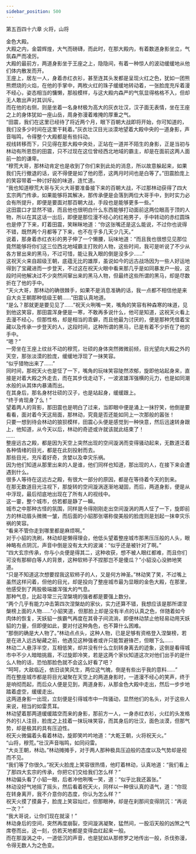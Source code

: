 ```yaml
---
sidebar_position: 500
---
```

 第五百四十六章 火将，山将


金色大殿。  
大殿之内，金碧辉煌，大气而磅礴，而此时，在那大殿内，有着数道身影坐立，气氛森严而凌厉。  
大殿的最前方，两道身影坐于王座之上，隐隐间，有着一种惊人的波动缓缓地从他们体内散发而开。  
王座上，居左一人，身着赤红衣衫，甚至连其头发都是呈现火红之色，犹如一团熊熊燃烧的火焰，在他的手掌中，两枚火红的珠子缓缓地转动着，一张脸庞充斥着漫不经心，姿态相当的慵懒，那般模样，与这大殿内森严的气氛显得格格不入，但却无人敢出声对其训斥。  
而在他的右侧，则是坐着一名身材极为高大的灰衣壮汉，汉子面无表情，坐在王座之上的身体犹如一座山岳，周身弥漫着难掩的厚重之气。  
“田震，我们在这里已经待了将近两个月，眼下百朝大战即将开始，你可知道的，我们没多少时间在这里干耗着。”灰衣壮汉目光淡漠地望着大殿中央的一道身影，声音嗡鸣，令得整个大殿都是有些抖动。  
视线转移而下，只见得在那大殿中央处，正站在一道并不陌生的身影，正是当初与林动有所恩怨的田震，只不过现在这位曾经西北地域的霸主，却是在面前这两人面前一脸的谦卑。  
“穆荒大哥，那林动肯定也是收到了你们来到此处的消息，所以故意躲起来，如果我们先行撤退的话，说不得便是如了他的愿，这两月时间也是白等了。”田震脸庞上的笑容带着一种讨好般的味道，连忙道。  
“我也知道穆荒大哥与天火大哥要准备接下来的百朝大战，不过那林动获得了四大玄宗两门传承，如果能够将其解决，那传承便是会落到两位大哥手中，到时实力必会有所提升，即便是要面对那百朝大战，手段也是能够更多一些。”  
这田震口才显然不错，而且他也很明白什么东西能够打动面前这两位眼高于顶的人物，所以在其这话一出后，即便是那位漫不经心的红袍男子，手中转动的赤红圆珠也是停了下来，盯着田震，笑眯眯地道：“你这张嘴还是这么能说，不过你也说得不错，既然两个月都等了下来，也不在乎多几天少几天。”  
说着，那身着赤红衣衫的男子伸了一个懒腰，玩味地道：“而且我也很想见见那位竟然能够将你们这三位西北地域霸主打败的人物，这些时间，我可是听说了不少从各方冒出来的黑马，不过可惜，能让我入眼的倒是没多少……”  
这祝天火来自超级王朝，底蕴无比的雄厚，虽说如今的远古战场因为一些人好运地得到了宝藏进而一步登天，不过这在祝天火眼中看来那几乎是如同暴发户一般，这段时间他解决过不少突然间窜出来的黑马人物，但最终这些所谓的黑马，却是尽数折在了他的手中。  
“天火大哥，那林动的确很棘手，如果不是消息准确的话，我一点都不相信他是来自大炎王朝那种低级王朝……”田震认真地道。  
“是么？那就更是要见见了……”祝天火咧嘴一笑，嘴角的笑容有种森寒的味道，见到他这笑容，那田震浑身便是一寒，不敢再多说什么，他可是知道，这祝天火看上去漫不经心，但那性格，却是相当的乖僻，而且他最为讨厌的，便是那种凭借着宝藏以及传承一步登天的人，这段时间，这种所谓的黑马，已是有着不少折在了他的手中。  
“嗯？”  
一旁坐在王座上纹丝不动的穆荒，壮硕的身体突然微微前倾，目光望向大殿之外的天空，那张淡漠的脸庞，缓缓地浮现了一抹笑容。  
“似乎猎物出来了……”  
同时间，那祝天火也是怔了一下，嘴角的玩味笑容陡然浓郁，旋即他站起身来，直接是对着大殿之外走去，而在其步伐走动下，一波波雄浑强横的元力，也是如同潮水般的从其体内暴涌而出。  
在其身后，那名身材壮硕的汉子，也是站起身，缓缓跟上。  
“终于肯现身了么！”  
望着两人的背影，那田震也是明白了过来，当即眼中便是涌上一抹狞笑，他倒是要看看，面对着今天这局面，那林动，究竟是否还能如同上一次那般的嚣张！  
只要一想到待会林动的狼狈模样，田震心头便是感觉到一种快意，然后迅速转身跟上，他知道，从今天以后，林动的奇迹或许就该就此结束了！  
……  
整座远古之殿，都是因为天空上突然出现的空间漩涡而变得骚动起来，无数道泛着各种情绪的目光，都是在此刻投射而去。  
那些目光，充斥着好奇，贪婪以及幸灾乐祸。  
因为他们知道从那里出来的人是谁，他们同样也知道，那出现的人，在接下来会遭遇到什么。  
很多人等待在这远古之殿，有很大一部分的原因，都是在等待着今天的到来。  
在那无数道目光注视下，那旋转的空间漩涡逐渐地凝固，而后，两道身影，便是从中浮现，最后彻底地出现在了所有人的视线中。  
这一霎，整个城市，仿若都是静了一瞬。  
城市之中那种古怪的氛围，同样是令得刚刚走出空间漩涡的两人怔了一下，旋即前方的林动眉头微微一皱，而后面的小貂那张堪称俊美般的脸庞则是划起一抹幸灾乐祸的笑容。  
“看来不管你走到哪里都是麻烦啊。”  
对于小貂的洗刷，林动却是懒得理会，他低头望着整座城市那黑压压般的人头，眼神略有点阴沉，声音中倒是没有太大的波澜：“似乎还是被针对了啊。”  
“四大玄宗传承，你与小炎便是得其二，这种收获，想不被人眼红都难，而且你们可没有那柳白等人的背景，这种软柿子不捏那岂不是傻瓜？”小貂没心没肺地笑道。  
“只是不知道这次想要捏我这软柿子的人，又是何方神圣。”林动笑了笑，不过嘴上虽然这样问着，但他的目光，却是投向了整座城市最为显眼的金色大殿，在那里，他感受到了两股极端雄浑强大的气息。  
那种气息，比起寻常三元涅槃境的强者都是要强上数分。  
“两个几乎有能力冲击第四次涅槃劫的家伙，实力还算不错，我想应该是那所谓涅槃榜上面的人物……”小貂笑道，但那脸上却是没有半点的认真之色，伴随着如今肉体的恢复，天妖貂一族霸气再度在其骨子间流淌，即便林动禁止他轻易动用天妖貂的力量，但即便如此，要对付这种角色，也不算什么困难。  
“那倒的确是大人物了。”林动点点头，这种人物，已是足够有资格登入涅槃榜，若是在进入远古秘藏之前，他遇见这种强者或许只能暂避锋芒，但眼下么……  
林动二人悬浮半空，互相低笑，却并没有什么立刻转身离去的迹象，这倒是看得城市中不少人暗暗挑眉，不过旋即冷笑，若是这两个家伙知道这次对他们出手的是什么人物的话，恐怕那脸色就不会这么好看了吧？  
“呵呵，大敌临近，依旧谈笑风生，两位这气魄，倒是有些出乎我的意料……”  
而在整座城市都是将目光凝聚在天空上的两道身影时，一道漫不经心的笑声，终于是响彻而起，而后众人便是见到，两道身影，从那金色大殿中走出，然后一步步地踏着虚空，缓缓走出。  
这两道身影一出现，立刻便是引得城市中一阵骚动，显然他们的名头，对于这些人来说，相当的如雷贯耳。  
林动望着那两道缓缓踏空而来的身影，那前方一人，一身赤红衣衫，火红的头发格外的引人注目，脸庞之上挂着一抹玩味笑容，而其身后的壮汉，面色淡漠，但那气势，却是极其的具有压迫性。  
祝天火微偏着头看着林动，旋即笑吟吟地道：“大乾王朝，火将祝天火。”  
“山将，穆荒。”壮汉声音嗡鸣，如同闷雷。  
“大炎王朝，林动。”林动摊摊手，对于两人那种极具压迫般的态度以及气势却是视而不见。  
“我们等了你很久。”祝天火脸庞上笑容很热情，他盯着林动，认真地道：“我们看上了那四大玄宗的传承，你把它们交给我们怎么样？”  
林动偏头看了小貂一眼，后者冲他咧嘴一笑，道：“似乎比我还嚣张。”  
林动没好气地摇了摇头，然后看着祝天火，同样以一种很认真的语气，道：“你现在转身离开，我不介意你的态度，你认为怎么样？”  
祝天火摸了摸鼻子，脸庞上笑容灿烂，但那眼神，却是在刹那间变得阴沉：“再说一次？”  
“我大哥说，让你们现在就滚！”  
林动身后的空间，突然再度崩裂，空间漩涡凝聚，猛然间，一股滔天般的凶煞之气席卷而出，这一刻，仿若天地都是变得血红起来一般。  
而在那漩涡之中，一道低沉的声音，也是犹如从那修罗之地传出一般，杀伐弥漫，令得无数人为之色变。  
  
  
